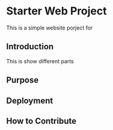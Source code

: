 
# Starter Web Project

This is a simple website porject for 
## Introduction

This is show different parts
## Purpose

## Deployment

## How to Contribute